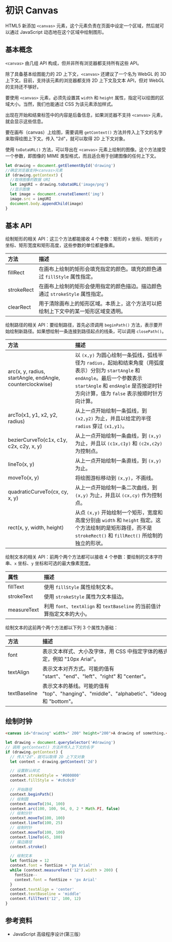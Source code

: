 # 初识 Canvas

HTML5 新添加 `<canvas>` 元素，这个元素负责在页面中设定一个区域，然后就可以通过 JavaScript 动态地在这个区域中绘制图形。

## 基本概念

`<canvas>` 由几组 API 构成，但并非所有浏览器都支持所有这些 API。

除了具备基本绘图能力的 2D 上下文，`<canvas>` 还建议了一个名为 WebGL 的 3D 上下文。目前，支持该元素的浏览器都支持 2D 上下文及文本 API，但对 WebGL 的支持还不够好。

要使用 `<canvas>` 元素，必须先设置其 `width` 和 `height` 属性，指定可以绘图的区域大小。当然，我们也能通过 CSS 为该元素添加样式。

出现在开始和结束标签中的内容是后备信息，如果浏览器不支持 `<canvas>` 元素，就会显示这些信息。

要在画布（canvas）上绘图，需要调用 `getContext()` 方法并传入上下文的名字来取得绘图上下文。传入 "2d"，就可以取得 2D 上下文对象。

使用 `toDataURL()` 方法，可以导出在 `<canvas>` 元素上绘制的图像。这个方法接受一个参数，即图像的 MIME 类型格式，而且适合用于创建图像的任何上下文。

```javascript
let drawing = document.getElementById('drawing')
//确定浏览器支持<canvas>元素
if (drawing.getContext) {
  //取得图像的数据 URI
  let imgURI = drawing.toDataURL('image/png')
  //显示图像
  let image = document.createElement('img')
  image.src = imgURI
  document.body.appendChild(image)
}
```

## 基本 API

绘制矩形的相关 API：这三个方法都能接收 4 个参数：矩形的 `x` 坐标、矩形的 `y` 坐标、矩形宽度和矩形高度，这些参数的单位都是像素。

| 方法       | 描述                                                                               |
| :--------- | :--------------------------------------------------------------------------------- |
| fillRect   | 在画布上绘制的矩形会填充指定的颜色。填充的颜色通过 `fillStyle` 属性指定。          |
| strokeRect | 在画布上绘制的矩形会使用指定的颜色描边。描边颜色通过 `strokeStyle` 属性指定。      |
| clearRect  | 用于清除画布上的矩形区域。本质上，这个方法可以把绘制上下文中的某一矩形区域变透明。 |

绘制路径的相关 API：要绘制路径，首先必须调用 `beginPath()` 方法，表示要开始绘制新路径。如果想绘制一条连接到路径起点的线条，可以调用 `closePath()`。

| 方法 | 描述 |
| :-- | :-- |
| arc(x, y, radius, startAngle, endAngle, counterclockwise) | 以 `(x,y)` 为圆心绘制一条弧线，弧线半径为 `radius`，起始和结束角度（用弧度表示）分别为 `startAngle` 和 `endAngle`。最后一个参数表示 `startAngle` 和 `endAngle` 是否按逆时针方向计算，值为 `false` 表示按顺时针方向计算。 |
| arcTo(x1, y1, x2, y2, radius) | 从上一点开始绘制一条弧线，到 `(x2,y2)` 为止，并且以给定的半径 `radius` 穿过 `(x1,y1)`。 |
| bezierCurveTo(c1x, c1y, c2x, c2y, x, y) | 从上一点开始绘制一条曲线，到 `(x,y)` 为止，并且以 `(c1x,c1y)` 和 `(c2x,c2y)` 为控制点。 |
| lineTo(x, y) | 从上一点开始绘制一条直线，到 `(x,y)` 为止。 |
| moveTo(x, y) | 将绘图游标移动到 `(x,y)`，不画线。 |
| quadraticCurveTo(cx, cy, x, y) | 从上一点开始绘制一条二次曲线，到 `(x,y)` 为止，并且以 `(cx,cy)` 作为控制点。 |
| rect(x, y, width, height) | 从点 `(x,y)` 开始绘制一个矩形，宽度和高度分别由 `width` 和 `height` 指定。这个方法绘制的是矩形路径，而不是 `strokeRect()` 和 `fillRect()` 所绘制的独立的形状。 |

绘制文本的相关 API：前两个两个方法都可以接收 4 个参数：要绘制的文本字符串、`x` 坐标、`y` 坐标和可选的最大像素宽度。

| 属性        | 描述                                                                    |
| :---------- | :---------------------------------------------------------------------- |
| fillText    | 使用 `fillStyle` 属性绘制文本。                                         |
| strokeText  | 使用 `strokeStyle` 属性为文本描边。                                     |
| measureText | 利用 `font`、`textAlign` 和 `textBaseline` 的当前值计算指定文本的大小。 |

绘制文本的这前两个两个方法都以下列 3 个属性为基础：

| 方法 | 描述 |
| :-- | :-- |
| font | 表示文本样式、大小及字体，用 CSS 中指定字体的格式来指定，例如 "10px Arial"。 |
| textAlign | 表示文本对齐方式。可能的值有 "start"、"end"、"left"、"right" 和 "center"。 |
| textBaseline | 表示文本的基线。可能的值有 "top"、"hanging"、"middle"、"alphabetic"、"ideographic" 和 "bottom"。 |

## 绘制时钟

```html
<canvas id="drawing" width=" 200" height="200">A drawing of something.</canvas>
```

```javascript
let drawing = document.querySelector('#drawing')
// 调用 getContext() 方法并传入上下文的名字
if (drawing.getContext) {
  // 传入"2d"，就可以取得 2D 上下文对象
  let context = drawing.getContext('2d')

  // 设置默认样式
  context.strokeStyle = '#000000'
  context.fillStyle = '#c0c0c0'

  // 开始路径
  context.beginPath()
  // 绘制圆
  context.moveTo(194, 100)
  context.arc(100, 100, 94, 0, 2 * Math.PI, false)
  // 绘制分针
  context.moveTo(100, 100)
  context.lineTo(100, 25)
  // 绘制时针
  context.moveTo(100, 100)
  context.lineTo(45, 100)
  // 描边路径
  context.stroke()

  // 绘制文本
  let fontSize = 12
  context.font = fontSize + 'px Arial'
  while (context.measureText('12').width > 200) {
    fontSize--
    context.font = fontSize + 'px Arial'
  }
  context.textAlign = 'center'
  context.textBaseline = 'middle'
  context.fillText('12', 100, 12)
}
```

## 参考资料

- JavaScript 高级程序设计(第三版）
